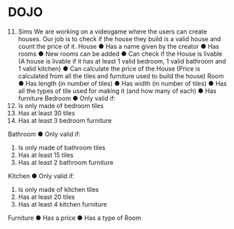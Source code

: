 # DOJO
11. Sims
We are working on a videogame where the users can create houses. Our job is to check if
the house they build is a valid house and count the price of it.
House
● Has a name given by the creator
● Has rooms
● New rooms can be added
● Can check if the House is livable (A house is livable if it has at least 1 valid bedroom,
1 valid bathroom and 1 valid kitchen)
● Can calculate the price of the House (Price is calculated from all the tiles and
furniture used to build the house)
Room
● Has length (in number of tiles)
● Has width (in number of tiles)
● Has all the types of tile used for making it (and how many of each)
● Has furniture
Bedroom
● Only valid if:
1. Is only made of bedroom tiles
2. Has at least 30 tiles
3. Has at least 3 bedroom furniture

Bathroom
● Only valid if:
1. Is only made of bathroom tiles
2. Has at least 15 tiles
3. Has at least 2 bathroom furniture

Kitchen
● Only valid if:
1. Is only made of kitchen tiles
2. Has at least 20 tiles
3. Has at least 4 kitchen furniture

Furniture
● Has a price
● Has a type of Room

